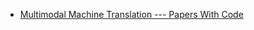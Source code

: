   - [Multimodal Machine Translation --- Papers With Code](https://paperswithcode.com/task/multimodal-machine-translation)
